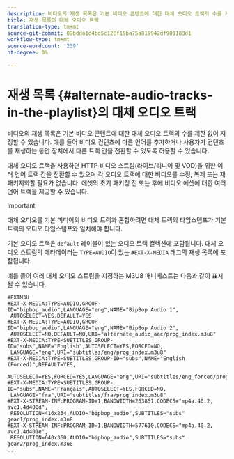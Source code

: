 ```yaml
---
description: 비디오의 재생 목록은 기본 비디오 콘텐트에 대한 대체 오디오 트랙의 수를 제한 없이 지정할 수 있습니다. 예를 들어 비디오 컨텐츠에 다른 언어를 추가하거나 사용자가 컨텐츠를 재생하는 동안 장치에서 다른 트랙 간을 전환할 수 있도록 허용할 수 있습니다.
title: 재생 목록의 대체 오디오 트랙
translation-type: tm+mt
source-git-commit: 89bdda1d4bd5c126f19ba75a819942df901183d1
workflow-type: tm+mt
source-wordcount: '239'
ht-degree: 0%

---
```



# 재생 목록 {#alternate-audio-tracks-in-the-playlist}의 대체 오디오 트랙

비디오의 재생 목록은 기본 비디오 콘텐트에 대한 대체 오디오 트랙의 수를 제한 없이 지정할 수 있습니다. 예를 들어 비디오 컨텐츠에 다른 언어를 추가하거나 사용자가 컨텐츠를 재생하는 동안 장치에서 다른 트랙 간을 전환할 수 있도록 허용할 수 있습니다.

대체 오디오 트랙을 사용하면 HTTP 비디오 스트림(라이브/리니어 및 VOD)을 위한 여러 언어 트랙 간을 전환할 수 있으며 각 오디오 트랙에 대한 비디오를 수정, 복제 또는 재패키지화할 필요가 없습니다. 에셋의 초기 패키징 전 또는 후에 비디오 에셋에 대한 여러 언어 트랙을 제공할 수 있습니다.

>[!IMPORTANT]
>
>대체 오디오를 기본 미디어의 비디오 트랙과 혼합하려면 대체 트랙의 타임스탬프가 기본 트랙의 오디오 타임스탬프와 일치해야 합니다.

기본 오디오 트랙은 `default` 레이블이 있는 오디오 트랙 컬렉션에 포함됩니다. 대체 오디오 스트림의 메타데이터는 `TYPE=AUDIO`이 있는 `#EXT-X-MEDIA` 태그의 재생 목록에 포함됩니다.

예를 들어 여러 대체 오디오 스트림을 지정하는 M3U8 매니페스트는 다음과 같이 표시될 수 있습니다.

```
#EXTM3U
#EXT-X-MEDIA:TYPE=AUDIO,GROUP-ID="bipbop_audio",LANGUAGE="eng",NAME="BipBop Audio 1",
 AUTOSELECT=YES,DEFAULT=YES
#EXT-X-MEDIA:TYPE=AUDIO,GROUP-ID="bipbop_audio",LANGUAGE="eng",NAME="BipBop Audio 2",
 AUTOSELECT=NO,DEFAULT=NO,URI="alternate_audio_aac/prog_index.m3u8"
#EXT-X-MEDIA:TYPE=SUBTITLES,GROUP-ID="subs",NAME="English",AUTOSELECT=YES,FORCED=NO,
 LANGUAGE="eng",URI="subtitles/eng/prog_index.m3u8"
#EXT-X-MEDIA:TYPE=SUBTITLES,GROUP-ID="subs",NAME="English (Forced)",DEFAULT=YES,
 AUTOSELECT=YES,FORCED=YES,LANGUAGE="eng",URI="subtitles/eng_forced/prog_index.m3u8"
#EXT-X-MEDIA:TYPE=SUBTITLES,GROUP-ID="subs",NAME="Français",AUTOSELECT=YES,FORCED=NO,
 LANGUAGE="fra",URI="subtitles/fra/prog_index.m3u8"
#EXT-X-STREAM-INF:PROGRAM-ID=1,BANDWIDTH=263851,CODECS="mp4a.40.2, avc1.4d400d",
 RESOLUTION=416x234,AUDIO="bipbop_audio",SUBTITLES="subs" 
gear1/prog_index.m3u8
#EXT-X-STREAM-INF:PROGRAM-ID=1,BANDWIDTH=577610,CODECS="mp4a.40.2, avc1.4d401e",
 RESOLUTION=640x360,AUDIO="bipbop_audio",SUBTITLES="subs"
gear2/prog_index.m3u8
...
```


